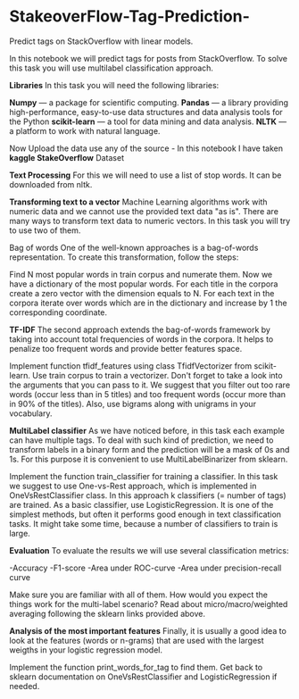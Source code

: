 # StakeoverFlow-Tag-Prediction-
Predict tags on StackOverflow with linear models.

In this notebook we will predict tags for posts from StackOverflow. To solve this task you will use multilabel classification approach.

**Libraries**
In this task you will need the following libraries:

**Numpy** — a package for scientific computing.
**Pandas** — a library providing high-performance, easy-to-use data structures and data analysis tools for the Python
**scikit-learn** — a tool for data mining and data analysis.
**NLTK** — a platform to work with natural language.

Now Upload the data use any of the source -
In this notebook I have taken **kaggle StakeOverflow** Dataset

**Text Processing**
For this we will need to use a list of stop words. It can be downloaded from nltk.

**Transforming text to a vector**
Machine Learning algorithms work with numeric data and we cannot use the provided text data "as is". There are many ways to transform text data to numeric vectors. In this task you will try to use two of them.

Bag of words
One of the well-known approaches is a bag-of-words representation. To create this transformation, follow the steps:

Find N most popular words in train corpus and numerate them. Now we have a dictionary of the most popular words.
For each title in the corpora create a zero vector with the dimension equals to N.
For each text in the corpora iterate over words which are in the dictionary and increase by 1 the corresponding coordinate.

**TF-IDF**
The second approach extends the bag-of-words framework by taking into account total frequencies of words in the corpora. It helps to penalize too frequent words and provide better features space.

Implement function tfidf_features using class TfidfVectorizer from scikit-learn. Use train corpus to train a vectorizer. Don't forget to take a look into the arguments that you can pass to it. We suggest that you filter out too rare words (occur less than in 5 titles) and too frequent words (occur more than in 90% of the titles). Also, use bigrams along with unigrams in your vocabulary.

**MultiLabel classifier**
As we have noticed before, in this task each example can have multiple tags. To deal with such kind of prediction, we need to transform labels in a binary form and the prediction will be a mask of 0s and 1s. For this purpose it is convenient to use MultiLabelBinarizer from sklearn.

Implement the function train_classifier for training a classifier. In this task we suggest to use One-vs-Rest approach, which is implemented in OneVsRestClassifier class. In this approach k classifiers (= number of tags) are trained. As a basic classifier, use LogisticRegression. It is one of the simplest methods, but often it performs good enough in text classification tasks. It might take some time, because a number of classifiers to train is large.

**Evaluation**
To evaluate the results we will use several classification metrics:

-Accuracy
-F1-score
-Area under ROC-curve
-Area under precision-recall curve

Make sure you are familiar with all of them. How would you expect the things work for the multi-label scenario? Read about micro/macro/weighted averaging following the sklearn links provided above.

**Analysis of the most important features**
Finally, it is usually a good idea to look at the features (words or n-grams) that are used with the largest weigths in your logistic regression model.

Implement the function print_words_for_tag to find them. Get back to sklearn documentation on OneVsRestClassifier and LogisticRegression if needed.
